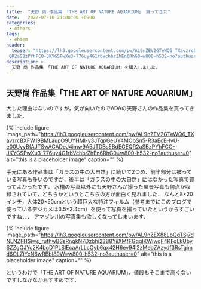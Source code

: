 ```yaml
---
title:  "天野 尚 作品集　「THE ART OF NATURE AQUARIUM」 買ってきた"
date:   2022-07-18 21:00:00 +0900
categories: 
 - others
tags:
 - ehiem
header:
  teaser: "https://lh3.googleusercontent.com/pw/AL9nZEV2GTeWQ6_TXavzrcBXFW19BMLaupO9UYHMl-y3JTqpGeUY4MObSn5-R3aEcEHvU-e00UvyBfAJTSwACADeJ4imw9A5JTDBsEBdEGE\
 QR2aSBzPYhFCO-JKYGSFwXu3-776uy4G1rbVchbrZhEn6RhG0=w800-h532-no?authuser=0"
description: >-
  天野 尚 作品集　「THE ART OF NATURE AQUARIUM」を購入しました．
---
```


## 天野尚 作品集「THE ART OF NATURE AQUARIUM」

大した理由はないのですが，気が向いたのでADAの天野さんの作品集を買ってきました．

{% include figure image_path="https://lh3.googleusercontent.com/pw/AL9nZEV2GTeWQ6_TXavzrcBXFW19BMLaupO9UYHMl-y3JTqpGeUY4MObSn5-R3aEcEHvU-e00UvyBfAJTSwACADeJ4imw9A5JTDBsEBdEGEQR2aSBzPYhFCO-JKYGSFwXu3-776uy4G1rbVchbrZhEn6RhG0=w800-h532-no?authuser=0" alt="this is a placeholder image" caption="" %}


手元にある作品集は「ガラスの中の大自然」に続いて2つめ．前半部分は被っている写真も多いのですが，後半は「ガラスの中の大自然」にはなかった写真で買ってよかったです． 水槽の写真以外にも天野さんが撮った風景写真も何点か収録されていて，どちらかというとこちらの方が面白く見れました． なんと8×20インチ，大体20×50cmという超巨大な特注フィルム（参考までにこのブログで使っているデジカメは3.5×2.4cm）を使って写真を撮っていたというからすごいですね．．． アマゾン川の写真集も欲しくなってしまいます．

{% include figure image_path="https://lh3.googleusercontent.com/pw/AL9nZEX88LbQqTSj7dNLNZFHSiws_rufhwBSsRnqkN7Dzbhi23B8YiiXMfFGqgIKWiwqF4KFgLkUbySZZgQJYc2K4bgD1PLSlEcaArLLcOyb6qx42H6ev94l2zMebZAzydf3RsTgimd6OLZjYcN6wRBbI89W=w800-h532-no?authuser=0" alt="this is a placeholder image" caption="" %}

というわけで「THE ART OF NATURE AQUARIUM」，値段もそこまで高くないですしなかなかおすすめです．































